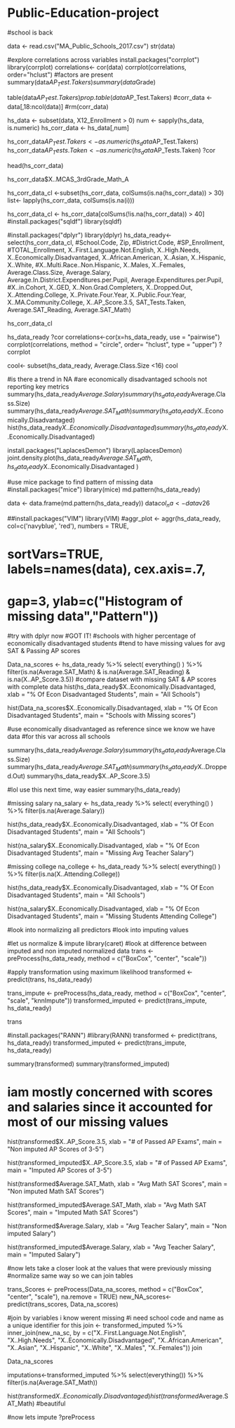 # Public-Education-project
#school is back

data <- read.csv("MA_Public_Schools_2017.csv")
str(data)

#explore correlations across variables
install.packages("corrplot")
library(corrplot)
correlations<- cor(data)
corrplot(correlations, order="hclust")
#factors are present
summary(data$AP_Test.Takers)
summary(data$Grade) 

table(data$AP_Test.Takers)
prop.table(data$AP_Test.Takers)
#corr_data <- data[,18:ncol(data)]
#rm(corr_data)

hs_data <- subset(data, X12_Enrollment > 0)
num <- sapply(hs_data, is.numeric)
hs_corr_data <- hs_data[,num]

hs_corr_data$AP_Test.Takers <- as.numeric(hs_data$AP_Test.Takers)
hs_corr_data$AP_Tests.Taken <- as.numeric(hs_data$AP_Tests.Taken)
?cor

head(hs_corr_data)


hs_corr_data$X..MCAS_3rdGrade_Math_A

hs_corr_data_cl <-subset(hs_corr_data, colSums(is.na(hs_corr_data)) > 30)
list<- lapply(hs_corr_data, colSums(is.na(i)))
        
hs_corr_data_cl <- hs_corr_data[colSums(!is.na(hs_corr_data)) > 40]
#install.packages("sqldf")
library(sqldf)

#install.packages("dplyr")
library(dplyr)
hs_data_ready<- 
  select(hs_corr_data_cl, 
       #School.Code, Zip, 
       #District.Code,
       #SP_Enrollment, 
       #TOTAL_Enrollment, 
       X..First.Language.Not.English,
       X..High.Needs,
       X..Economically.Disadvantaged,
       X..African.American,
       X..Asian,
       X..Hispanic,
       X..White,
       #X..Multi.Race..Non.Hispanic,
       X..Males,
       X..Females,
       Average.Class.Size,
       Average.Salary,
       Average.In.District.Expenditures.per.Pupil,
       Average.Expenditures.per.Pupil,
       #X..in.Cohort,
       X..GED,
       X..Non.Grad.Completers,
       X..Dropped.Out,
       X..Attending.College,
       X..Private.Four.Year,
       X..Public.Four.Year,
       X..MA.Community.College,
       X..AP_Score.3.5,
       SAT_Tests.Taken,
       Average.SAT_Reading,
       Average.SAT_Math)


hs_corr_data_cl

hs_data_ready
?cor
correlations<-cor(x=hs_data_ready, use = "pairwise")
corrplot(correlations, method = "circle", order= "hclust", type = "upper")
?corrplot


cool<- subset(hs_data_ready, Average.Class.Size <16)
cool

#is there a trend in NA
#are economically disadvantaged schools not reporting key metrics
summary(hs_data_ready$Average.Salary)
summary(hs_data_ready$Average.Class.Size)
summary(hs_data_ready$Average.SAT_Math)
summary(hs_data_ready$X..Economically.Disadvantaged)
hist(hs_data_ready$X..Economically.Disadvantaged)
summary(hs_data_ready$X..Economically.Disadvantaged)

install.packages("LaplacesDemon")
library(LaplacesDemon)
joint.density.plot(hs_data_ready$Average.SAT_Math, hs_data_ready$X..Economically.Disadvantaged )

#use mice package to find pattern of missing data
#install.packages("mice")
library(mice)
md.pattern(hs_data_ready)

data <- data.frame(md.pattern(hs_data_ready))
data$col_na <- data$v26


##install.packages("VIM")
library(VIM)
#aggr_plot <- aggr(hs_data_ready, col=c('navyblue', 'red'), numbers = TRUE,
#                  sortVars=TRUE, labels=names(data), cex.axis=.7, 
#                  gap=3, ylab=c("Histogram of missing data","Pattern"))

#try with dplyr now
#GOT IT!
#schools with higher percentage of economically disadvantaged students
#tend to have missing values for avg SAT & Passing AP scores

Data_na_scores <-
  hs_data_ready %>% 
  select( everything() ) %>%
  filter(is.na(Average.SAT_Math) 
         & is.na(Average.SAT_Reading) 
         & is.na(X..AP_Score.3.5))
#compare dataset with missing SAT & AP scores with complete data
hist(hs_data_ready$X..Economically.Disadvantaged,
     xlab = "% Of Econ Disadvantaged Students",
     main = "All Schools")

hist(Data_na_scores$X..Economically.Disadvantaged, 
     xlab = "% Of Econ Disadvantaged Students",
     main = "Schools with Missing scores")

#use economically disadvantaged as reference since we know we have data
#for this var across all schools

summary(hs_data_ready$Average.Salary)
summary(hs_data_ready$Average.Class.Size)
summary(hs_data_ready$Average.SAT_Math)
summary(hs_data_ready$X..Dropped.Out)
summary(hs_data_ready$X..AP_Score.3.5)

#lol use this next time, way easier
summary(hs_data_ready)

#missing salary
na_salary <-
  hs_data_ready %>% 
  select( everything() ) %>%
  filter(is.na(Average.Salary))
  
hist(hs_data_ready$X..Economically.Disadvantaged,
     xlab = "% Of Econ Disadvantaged Students",
     main = "All Schools")

hist(na_salary$X..Economically.Disadvantaged,
     xlab = "% Of Econ Disadvantaged Students",
     main = "Missing Avg Teacher Salary")

#missing college
na_college <- 
  hs_data_ready %>% 
  select( everything() ) %>%
  filter(is.na(X..Attending.College))

hist(hs_data_ready$X..Economically.Disadvantaged,
     xlab = "% Of Econ Disadvantaged Students",
     main = "All Schools")

hist(na_salary$X..Economically.Disadvantaged,
     xlab = "% Of Econ Disadvantaged Students",
     main = "Missing Students Attending College")

#look into normalizing all predictors 
#look into imputing values 

#let us normalize & impute
library(caret)
#look at difference between imputed and non imputed normalized data
trans <- preProcess(hs_data_ready,
                    method = c("BoxCox", "center", "scale"))

#apply transformation using maximum likelihood
transformed <- predict(trans, hs_data_ready)

trans_impute <- preProcess(hs_data_ready,
                    method = c("BoxCox", "center", "scale", "knnImpute"))
transformed_imputed <- predict(trans_impute, hs_data_ready)

trans

#install.packages("RANN")
#library(RANN)
transformed <- predict(trans, hs_data_ready)
transformed_imputed <- predict(trans_impute, hs_data_ready)

summary(transformed)
summary(transformed_imputed)
# iam mostly concerned with scores and salaries since it accounted for most of our missing values

hist(transformed$X..AP_Score.3.5,
     xlab = "# of Passed AP Exams",
     main = "Non imputed AP Scores of 3-5")

hist(transformed_imputed$X..AP_Score.3.5,
     xlab = "# of Passed AP Exams",
     main = "Imputed AP Scores of 3-5")

hist(transformed$Average.SAT_Math,
     xlab = "Avg Math SAT Scores",
     main = "Non imputed Math SAT Scores")

hist(transformed_imputed$Average.SAT_Math,
     xlab = "Avg Math SAT Scores",
     main = "Imputed Math SAT Scores")

hist(transformed$Average.Salary,
     xlab = "Avg Teacher Salary",
     main = "Non imputed Salary")

hist(transformed_imputed$Average.Salary,
     xlab = "Avg Teacher Salary",
     main = "Imputed Salary")

#now lets take a closer look at the values that were previously missing
#normalize same way so we can join tables

trans_Scores <- preProcess(Data_na_scores,
                             method = c("BoxCox", "center", "scale"), na.remove = TRUE)
new_NA_scores<- predict(trans_scores, Data_na_scores)

#join by variables i know werent missing 
#i need school code and name as a unique identifier for this
join <- transformed_imputed %>% inner_join(new_na_sc, by = c("X..First.Language.Not.English", 
                                                                  "X..High.Needs", 
                                                                  "X..Economically.Disadvantaged", 
                                                                  "X..African.American", 
                                                                  "X..Asian", 
                                                                  "X..Hispanic", 
                                                                  "X..White", 
                                                                  "X..Males", 
                                                                  "X..Females"))
 join                                         
  

Data_na_scores

imputations<-transformed_imputed %>%
  select(everything()) %>% 
  filter(is.na(Average.SAT_Math))
                         


hist(transformed$X..Economically.Disadvantaged)
hist(transformed$Average.SAT_Math)
#beautiful

#now lets impute
?preProcess
